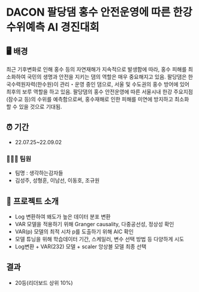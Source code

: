 # DACON 팔당댐 홍수 안전운영에 따른 한강 수위예측 AI 경진대회

## 🖥️ 배경
최근 기후변화로 인해 홍수 등의 자연재해가 지속적으로 발생함에 따라, 홍수 피해를 최소화하여 국민의 생명과 안전을 지키는 댐의 역할은 매우 중요해지고 있음.
팔당댐은 한국수력원자력(한수원)이 관리・운영 중인 댐으로, 서울 및 수도권의 홍수 방어에 있어 최후의 보루 역할을 하고 있음.
팔당댐의 홍수 안전운영에 따른 서울시내 한강 주요지점(잠수교 등)의 수위를 예측함으로써, 홍수재해로 인한 피해를 미연에 방지하고 최소화 할 수 있을 것으로 기대됨.

## ⏰ 기간
- 22.07.25~22.09.02
### 🧑‍🤝‍🧑 팀원
- 팀명 : 생각하는감자들
- 김성주, 성형훈, 이남선, 이동호, 조규원

## 📜 프로젝트 소개
- Log 변환하여 왜도가 높은 데이터 분포 변환
- VAR 모델을 적용하기 위해 Granger causality, 다중공선성, 정상성 확인
- VAR(p) 모델의 최적 시차 p를 도출하기 위해 AIC 확인
- 모델 튜닝을 위해 학습데이터 기간, 스케일러, 변수 선택 방법 등 다양하게 시도
- Log변환 + VAR(232) 모델 + scaler 앙상블 모델 최종 선택

## 결과
- 20등(리더보드 상위 10%)

